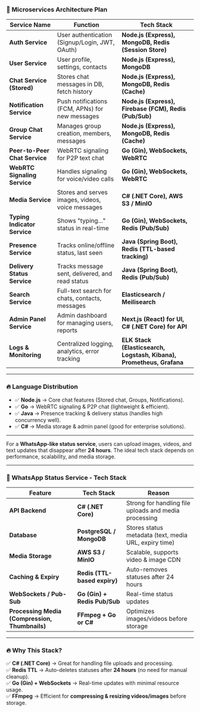 ### **📌 Microservices Architecture Plan**

| **Service Name**              | **Function**                                     | **Tech Stack**                                                       |
| ----------------------------- | ------------------------------------------------ | -------------------------------------------------------------------- |
| **Auth Service**              | User authentication (Signup/Login, JWT, OAuth)   | **Node.js (Express), MongoDB, Redis (Session Store)**                |
| **User Service**              | User profile, settings, contacts                 | **Node.js (Express), MongoDB**                                       |
| **Chat Service (Stored)**     | Stores chat messages in DB, fetch history        | **Node.js (Express), MongoDB, Redis (Cache)**                        |
| **Notification Service**      | Push notifications (FCM, APNs) for new messages  | **Node.js (Express), Firebase (FCM), Redis (Pub/Sub)**               |
| **Group Chat Service**        | Manages group creation, members, messages        | **Node.js (Express), MongoDB, Redis (Cache)**                        |
| **Peer-to-Peer Chat Service** | WebRTC signaling for P2P text chat               | **Go (Gin), WebSockets, WebRTC**                                     |
| **WebRTC Signaling Service**  | Handles signaling for voice/video calls          | **Go (Gin), WebSockets, WebRTC**                                     |
| **Media Service**             | Stores and serves images, videos, voice messages | **C# (.NET Core), AWS S3 / MinIO**                                   |
| **Typing Indicator Service**  | Shows "typing..." status in real-time            | **Go (Gin), WebSockets, Redis (Pub/Sub)**                            |
| **Presence Service**          | Tracks online/offline status, last seen          | **Java (Spring Boot), Redis (TTL-based tracking)**                   |
| **Delivery Status Service**   | Tracks message sent, delivered, and read status  | **Java (Spring Boot), Redis (Pub/Sub)**                              |
| **Search Service**            | Full-text search for chats, contacts, messages   | **Elasticsearch / Meilisearch**                                      |
| **Admin Panel Service**       | Admin dashboard for managing users, reports      | **Next.js (React) for UI, C# (.NET Core) for API**                   |
| **Logs & Monitoring**         | Centralized logging, analytics, error tracking   | **ELK Stack (Elasticsearch, Logstash, Kibana), Prometheus, Grafana** |

---

### **🔥 Language Distribution**

- ✅ **Node.js** → Core chat features (Stored chat, Groups, Notifications).
- ✅ **Go** → WebRTC signaling & P2P chat (lightweight & efficient).
- ✅ **Java** → Presence tracking & delivery status (handles high concurrency well).
- ✅ **C#** → Media storage & admin panel (good for enterprise solutions).

---

For a **WhatsApp-like status service**, users can upload images, videos, and text updates that disappear after **24 hours**. The ideal tech stack depends on performance, scalability, and media storage.

---

### **📌 WhatsApp Status Service - Tech Stack**

| **Feature**                                    | **Tech Stack**               | **Reason**                                            |
| ---------------------------------------------- | ---------------------------- | ----------------------------------------------------- |
| **API Backend**                                | **C# (.NET Core)**           | Strong for handling file uploads and media processing |
| **Database**                                   | **PostgreSQL / MongoDB**     | Stores status metadata (text, media URL, expiry time) |
| **Media Storage**                              | **AWS S3 / MinIO**           | Scalable, supports video & image CDN                  |
| **Caching & Expiry**                           | **Redis (TTL-based expiry)** | Auto-removes statuses after 24 hours                  |
| **WebSockets / Pub-Sub**                       | **Go (Gin) + Redis Pub/Sub** | Real-time status updates                              |
| **Processing Media (Compression, Thumbnails)** | **FFmpeg + Go or C#**        | Optimizes images/videos before storage                |

---

### **🔥 Why This Stack?**

✅ **C# (.NET Core)** → Great for handling file uploads and processing.  
✅ **Redis TTL** → Auto-deletes statuses after **24 hours** (no need for manual cleanup).  
✅ **Go (Gin) + WebSockets** → Real-time updates with minimal resource usage.  
✅ **FFmpeg** → Efficient for **compressing & resizing videos/images** before storage.
